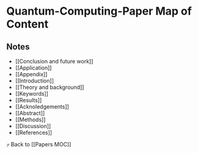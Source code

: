 # Quantum-Computing-Paper Map of Content


## Notes
- [[Conclusion and future work]]
- [[Application]]
- [[Appendix]]
- [[Introduction]]
- [[Theory and background]]
- [[Keywords]]
- [[Results]]
- [[Acknoledgements]]
- [[Abstract]]
- [[Methods]]
- [[Discussion]]
- [[References]]

⤴️ Back to [[Papers MOC]]